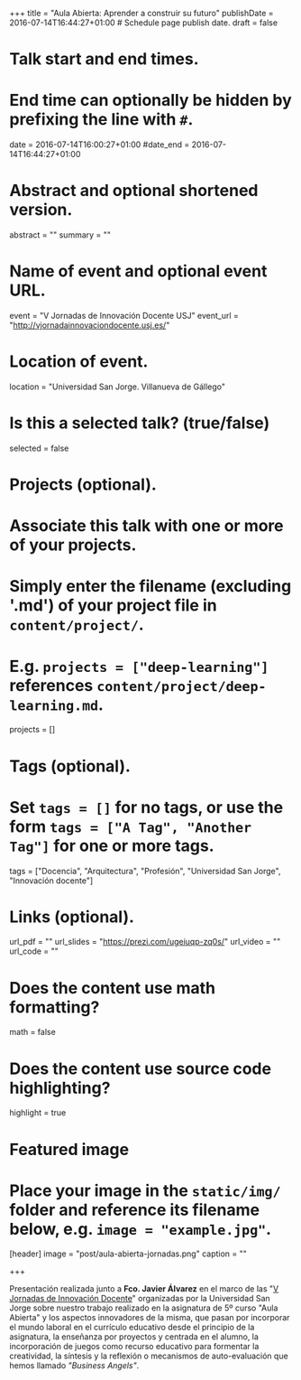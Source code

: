 +++
title = "Aula Abierta: Aprender a construir su futuro"
publishDate = 2016-07-14T16:44:27+01:00  # Schedule page publish date.
draft = false

# Talk start and end times.
#   End time can optionally be hidden by prefixing the line with `#`.
date = 2016-07-14T16:00:27+01:00
#date_end = 2016-07-14T16:44:27+01:00

# Abstract and optional shortened version.
abstract = ""
summary = ""

# Name of event and optional event URL.
event = "V Jornadas de Innovación Docente USJ"
event_url = "http://vjornadainnovaciondocente.usj.es/"

# Location of event.
location = "Universidad San Jorge. Villanueva de Gállego"

# Is this a selected talk? (true/false)
selected = false

# Projects (optional).
#   Associate this talk with one or more of your projects.
#   Simply enter the filename (excluding '.md') of your project file in `content/project/`.
#   E.g. `projects = ["deep-learning"]` references `content/project/deep-learning.md`.
projects = []

# Tags (optional).
#   Set `tags = []` for no tags, or use the form `tags = ["A Tag", "Another Tag"]` for one or more tags.
tags = ["Docencia", "Arquitectura", "Profesión", "Universidad San Jorge", "Innovación docente"]

# Links (optional).
url_pdf = ""
url_slides = "https://prezi.com/ugeiuqp-zq0s/"
url_video = ""
url_code = ""

# Does the content use math formatting?
math = false

# Does the content use source code highlighting?
highlight = true

# Featured image
# Place your image in the `static/img/` folder and reference its filename below, e.g. `image = "example.jpg"`.
[header]
image = "post/aula-abierta-jornadas.png"
caption = ""

+++

Presentación realizada junto a **Fco. Javier Álvarez** en el marco de las "[V Jornadas de Innovación Docente](http://vjornadainnovaciondocente.usj.es/)" organizadas por la Universidad San Jorge sobre nuestro trabajo realizado en la asignatura de 5º curso "Aula Abierta" y los aspectos innovadores de la misma, que pasan por incorporar el mundo laboral en el currículo educativo desde el principio de la asignatura, la enseñanza por proyectos y centrada en el alumno, la incorporación de juegos como recurso educativo para formentar la creatividad, la síntesis y la reflexión o mecanismos de auto-evaluación que hemos llamado *"Business Angels"*.
